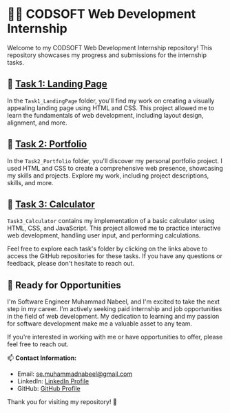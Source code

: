 # 👨‍💻 CODSOFT Web Development Internship

Welcome to my CODSOFT Web Development Internship repository! This repository showcases my progress and submissions for the internship tasks.

## 📁 [Task 1: Landing Page](https://github.com/softengrmuhammadnabeel/CODSOFT/tree/main/Task1_LandingPage)
In the `Task1_LandingPage` folder, you'll find my work on creating a visually appealing landing page using HTML and CSS. This project allowed me to learn the fundamentals of web development, including layout design, alignment, and more.

## 🚀 [Task 2: Portfolio](https://github.com/softengrmuhammadnabeel/CODSOFT/tree/main/Task2_Portfolio)
In the `Task2_Portfolio` folder, you'll discover my personal portfolio project. I used HTML and CSS to create a comprehensive web presence, showcasing my skills and projects. Explore my work, including project descriptions, skills, and more.

## 🧮 [Task 3: Calculator](https://github.com/softengrmuhammadnabeel/CODSOFT/tree/main/Task3_Calculator)
`Task3_Calculator` contains my implementation of a basic calculator using HTML, CSS, and JavaScript. This project allowed me to practice interactive web development, handling user input, and performing calculations.

Feel free to explore each task's folder by clicking on the links above to access the GitHub repositories for these tasks. If you have any questions or feedback, please don't hesitate to reach out.

## 💼 Ready for Opportunities
I'm Software Engineer Muhammad Nabeel, and I'm excited to take the next step in my career. I'm actively seeking paid internship and job opportunities in the field of web development. My dedication to learning and my passion for software development make me a valuable asset to any team.

If you're interested in working with me or have opportunities to offer, please feel free to reach out.

📫 **Contact Information:**  
- Email: [se.muhammadnabeel@gmail.com](mailto:se.muhammadnabeel@gmail.com)
- LinkedIn: [LinkedIn Profile](https://www.linkedin.com/in/softengrmuhammadnabeel/)
- GitHub: [GitHub Profile](https://github.com/softengrmuhammadnabeel)

Thank you for visiting my repository! 🙌
